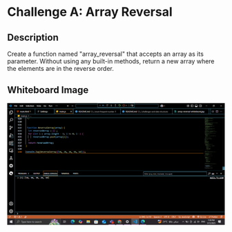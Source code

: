 # Challenge A: Array Reversal

## Description

Create a function named "array_reversal" that accepts an array as its parameter. Without using any built-in methods, return a new array where the elements are in the reverse order.

## Whiteboard Image

![Array Reversal Whiteboard](array-reversal.png)
